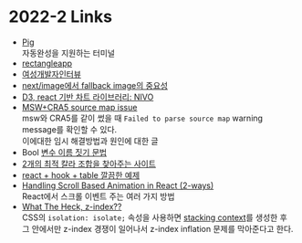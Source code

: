 <h1>2022-2 Links</h1><ul><li><a href="https://github.com/withfig/autocomplete">Pig</a><br>자동완성을 지원하는 터미널</li><li><a href="https://rectangleapp.com/">rectangleapp</a></li><li><a href="https://www.wanted.co.kr/events/21_12_s03_b01">여성개발자인터뷰</a></li><li><a href="https://dev.to/elisabethleonhardt/configure-fallback-images-in-react-and-nextjs-54ej">next/image에서 fallback image의 중요성</a></li><li><a href="https://nivo.rocks/">D3, react 기반 차트 라이브러리: NIVO</a></li><li><a href="https://github.com/mswjs/msw/issues/1030">MSW+CRA5 source map issue</a><br>msw와 CRA5를 같이 썼을 때 <code>Failed to parse source map</code> warning message를 확인할 수 있다.<br>이에대한 임시 해결방법과 원인에 대한 글</li><li>Bool <a href="https://soojin.ro/blog/naming-boolean-variables">변수 이름 짓기 문법</a></li><li><a href="https://2colors.colorion.co/">2개의 최적 칼라 조합을 찾아주는 사이트</a></li><li><a href="https://dev.to/droopytersen/new-react-component-pattern-compound-components-w-a-hook-jgf">react + hook + table 깔끔한 예제</a></li><li><a href="https://whoisryosuke.com/blog/2020/handling-scroll-based-animations-in-react/">Handling Scroll Based Animation in React (2-ways)</a><br>React에서 스크롤 이벤트 주는 여러 가지 방법</li><li><a href="https://www.joshwcomeau.com/css/stacking-contexts/">What The Heck, z-index??</a><br>CSS의 <code>isolation: isolate;</code> 속성을 사용하면 <a href="https://developer.mozilla.org/en-US/docs/Web/CSS/CSS_Positioning/Understanding_z_index/The_stacking_context">stacking context</a>를 생성한 후 그 안에서만 z-index 경쟁이 일어나서 z-index inflation 문제를 막아준다고 한다.</li></ul>
